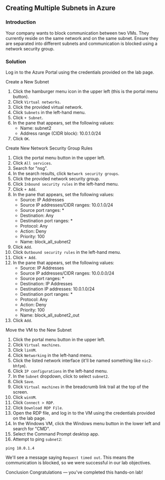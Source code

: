 ## Creating Multiple Subnets in Azure

### Introduction
Your company wants to block communication between two VMs. They currently reside on the same network and on the same subnet. Ensure they are separated into different subnets and communication is blocked using a network security group.

### Solution
Log in to the Azure Portal using the credentials provided on the lab page.

Create a New Subnet
  1. Click the hamburger menu icon in the upper left (this is the portal menu button).
  2. Click `Virtual networks`.
  3. Click the provided virtual network.
  4. Click `Subnets` in the left-hand menu.
  5. Click `+ Subnet`.
  6. In the pane that appears, set the following values:
        - Name: subnet2
        - Address range (CIDR block): 10.0.1.0/24
  7. Click `OK`.
  

Create New Network Security Group Rules
  1. Click the portal menu button in the upper left.
  2. Click `All services`.
  3. Search for "nsg".
  4. In the search results, click `Network security groups`.
  5. Click the provided network security group.
  6. Click `Inbound security rules` in the left-hand menu.
  7. Click `+ Add`.
  8. In the pane that appears, set the following values:
        - Source: IP Addresses
        - Source IP addresses/CIDR ranges: 10.0.1.0/24
        - Source port ranges: *
        - Destination: Any
        - Destination port ranges: *
        - Protocol: Any
        - Action: Deny
        - Priority: 100
        - Name: block_all_subnet2
  9. Click `Add`.
  10. Click `Outbound security rules` in the left-hand menu.
  11. Click `+ Add`.
  12. In the pane that appears, set the following values:
        - Source: IP Addresses
        - Source IP addresses/CIDR ranges: 10.0.0.0/24
        - Source port ranges: *
        - Destination: IP Addresses
        - Destination IP addresses: 10.0.1.0/24
        - Destination port ranges: *
        - Protocol: Any
        - Action: Deny
        - Priority: 100
        - Name: block_all_subnet2_out
  13. Click `Add`.
  

Move the VM to the New Subnet
  1. Click the portal menu button in the upper left.
  2. Click `Virtual machines`.
  3. Click `linVM`.
  4. Click `Networking` in the left-hand menu.
  5. Click the listed network interface (it'll be named something like `nic2-bhfpm`).
  6. Click `IP configurations` in the left-hand menu.
  7. In the `Subnet` dropdown, click to select `subnet2`.
  8. Click `Save`.
  9. Click `Virtual machines` in the breadcrumb link trail at the top of the screen.
  10. Click `winVM`.
  11. Click  `Connect > RDP`.
  12. Click `Download RDP File`.
  13. Open the RDP file, and log in to the VM using the credentials provided on the lab page.
  14. In the Windows VM, click the Windows menu button in the lower left and search for "CMD".
  15. Select the Command Prompt desktop app.
  16. Attempt to ping `subnet2`:

```ping 10.0.1.4```

We'll see a message saying `Request timed out`. This means the communication is blocked, so we were successful in our lab objectives.

Conclusion
Congratulations — you've completed this hands-on lab!
